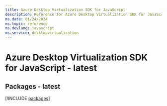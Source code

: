 ```yaml
---
title: Azure Desktop Virtualization SDK for JavaScript
description: Reference for Azure Desktop Virtualization SDK for JavaScript
ms.date: 01/24/2024
ms.topic: reference
ms.devlang: javascript
ms.service: desktopvirtualization
---
```

# Azure Desktop Virtualization SDK for JavaScript - latest
## Packages - latest
[!INCLUDE [packages](desktop-virtualization-index.md)]